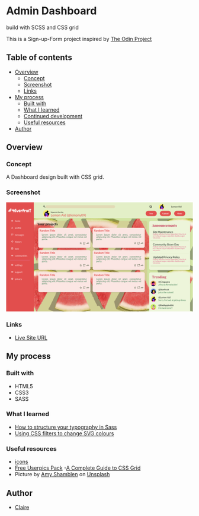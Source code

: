 # Admin Dashboard
build with SCSS and CSS grid

This is a Sign-up-Form project inspired by [The Odin Project](https://www.theodinproject.com/)

## Table of contents

- [Overview](#overview)
  - [Concept](#the-challenge)
  - [Screenshot](#screenshot)
  - [Links](#links)
- [My process](#my-process)
  - [Built with](#built-with)
  - [What I learned](#what-i-learned)
  - [Continued development](#continued-development)
  - [Useful resources](#useful-resources)
- [Author](#author)

## Overview

### Concept
A Dashboard design built with CSS grid. 


### Screenshot

![screenshot](./screenshot.png)


### Links

- [Live Site URL](https://kure-ru.github.io/Admin-Dashboard/)

## My process

### Built with

- HTML5
- CSS3
- SASS

### What I learned
- [How to structure your typography in Sass](https://chipcullen.com/how-to-structure-your-typography-in-sass/)
- [Using CSS filters to change SVG colours](https://medium.com/@charlotte.pearce1984/using-css-filters-to-change-svg-colours-2b4887c1a5db)


### 



### Useful resources
- [icons](https://pictogrammers.com/library/mdi/)
- [Free Userpics Pack](https://userpics.craftwork.design/)
-[A Complete Guide to CSS Grid](https://css-tricks.com/snippets/css/complete-guide-grid/)
 - Picture by <a href="https://unsplash.com/@amyshamblen?utm_source=unsplash&utm_medium=referral&utm_content=creditCopyText">Amy Shamblen</a> on <a href="https://unsplash.com/fr/photos/euqiHwS38Rw?utm_source=unsplash&utm_medium=referral&utm_content=creditCopyText">Unsplash</a>
  


## Author

- [Claire](https://github.com/Kure-ru)



